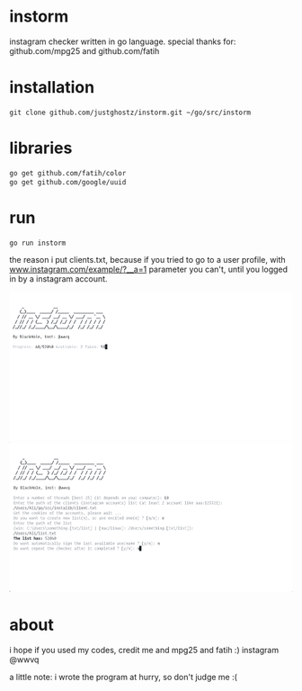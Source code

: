 # instorm
instagram checker written in go language.
special thanks for: github.com/mpg25 and github.com/fatih

# installation
```
git clone github.com/justghostz/instorm.git ~/go/src/instorm
```
# libraries
```
go get github.com/fatih/color
go get github.com/google/uuid
```
# run
```
go run instorm
```

the reason i put clients.txt, because if you tried to go to a user profile,
with www.instagram.com/example/?__a=1 parameter you can't, until you logged in by a instagram account.

![alt text](img/1.png)
![alt text](img/2.png)

# about
i hope if you used my codes, credit me and mpg25 and fatih :)
instagram @wwvq

a little note: i wrote the program at hurry, so don't judge me :(

